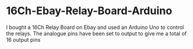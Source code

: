 # 16Ch-Ebay-Relay-Board-Arduino
I bought a 16Ch Relay Board on Ebay and used an Arduino Uno to control the relays. The analogue pins have been set to output to give me a total of 16 output pins
